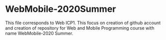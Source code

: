 # WebMobile-2020Summer
This file corresponds to Web ICP1. 
This focus on creation of github account and creation of repository for Web and Mobile Programming course with name WebMobile-2020 Summer.
